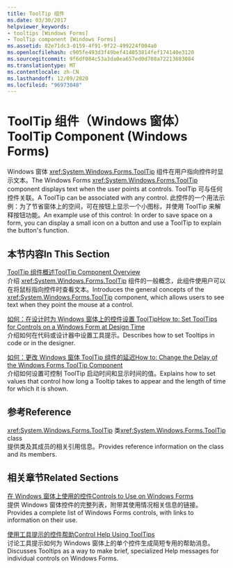 ```yaml
---
title: ToolTip 组件
ms.date: 03/30/2017
helpviewer_keywords:
- tooltips [Windows Forms]
- ToolTip component [Windows Forms]
ms.assetid: 82e71dc3-0159-4f91-9f22-499224f004a0
ms.openlocfilehash: c905fe493d3f49bef414853814fef174140e3120
ms.sourcegitcommit: 9f6df084c53a3da0ea657ed0d708a72213683084
ms.translationtype: MT
ms.contentlocale: zh-CN
ms.lasthandoff: 12/09/2020
ms.locfileid: "96973048"
---
```

# <a name="tooltip-component-windows-forms"></a><span data-ttu-id="9e5a0-102">ToolTip 组件（Windows 窗体）</span><span class="sxs-lookup"><span data-stu-id="9e5a0-102">ToolTip Component (Windows Forms)</span></span>
<span data-ttu-id="9e5a0-103">Windows 窗体 <xref:System.Windows.Forms.ToolTip> 组件在用户指向控件时显示文本。</span><span class="sxs-lookup"><span data-stu-id="9e5a0-103">The Windows Forms <xref:System.Windows.Forms.ToolTip> component displays text when the user points at controls.</span></span> <span data-ttu-id="9e5a0-104">ToolTip 可与任何控件关联。</span><span class="sxs-lookup"><span data-stu-id="9e5a0-104">A ToolTip can be associated with any control.</span></span> <span data-ttu-id="9e5a0-105">此控件的一个用法示例：为了节省窗体上的空间，可在按钮上显示一个小图标，并使用 ToolTip 来解释按钮功能。</span><span class="sxs-lookup"><span data-stu-id="9e5a0-105">An example use of this control: In order to save space on a form, you can display a small icon on a button and use a ToolTip to explain the button's function.</span></span>  
  
## <a name="in-this-section"></a><span data-ttu-id="9e5a0-106">本节内容</span><span class="sxs-lookup"><span data-stu-id="9e5a0-106">In This Section</span></span>  
 [<span data-ttu-id="9e5a0-107">ToolTip 组件概述</span><span class="sxs-lookup"><span data-stu-id="9e5a0-107">ToolTip Component Overview</span></span>](tooltip-component-overview-windows-forms.md)  
 <span data-ttu-id="9e5a0-108">介绍 <xref:System.Windows.Forms.ToolTip> 组件的一般概念，此组件使用户可以在将鼠标指向控件时查看文本。</span><span class="sxs-lookup"><span data-stu-id="9e5a0-108">Introduces the general concepts of the <xref:System.Windows.Forms.ToolTip> component, which allows users to see text when they point the mouse at a control.</span></span>  
  
 [<span data-ttu-id="9e5a0-109">如何：在设计时为 Windows 窗体上的控件设置 ToolTip</span><span class="sxs-lookup"><span data-stu-id="9e5a0-109">How to: Set ToolTips for Controls on a Windows Form at Design Time</span></span>](how-to-set-tooltips-for-controls-on-a-windows-form-at-design-time.md)  
 <span data-ttu-id="9e5a0-110">介绍如何在代码或设计器中设置工具提示。</span><span class="sxs-lookup"><span data-stu-id="9e5a0-110">Describes how to set Tooltips in code or in the designer.</span></span>  
  
 [<span data-ttu-id="9e5a0-111">如何：更改 Windows 窗体 ToolTip 组件的延迟</span><span class="sxs-lookup"><span data-stu-id="9e5a0-111">How to: Change the Delay of the Windows Forms ToolTip Component</span></span>](how-to-change-the-delay-of-the-windows-forms-tooltip-component.md)  
 <span data-ttu-id="9e5a0-112">介绍如何设置可控制 ToolTip 启动时间和显示时间的值。</span><span class="sxs-lookup"><span data-stu-id="9e5a0-112">Explains how to set values that control how long a Tooltip takes to appear and the length of time for which it is shown.</span></span>  
  
## <a name="reference"></a><span data-ttu-id="9e5a0-113">参考</span><span class="sxs-lookup"><span data-stu-id="9e5a0-113">Reference</span></span>  
 <span data-ttu-id="9e5a0-114"><xref:System.Windows.Forms.ToolTip> 类</span><span class="sxs-lookup"><span data-stu-id="9e5a0-114"><xref:System.Windows.Forms.ToolTip> class</span></span>  
 <span data-ttu-id="9e5a0-115">提供类及其成员的相关引用信息。</span><span class="sxs-lookup"><span data-stu-id="9e5a0-115">Provides reference information on the class and its members.</span></span>  
  
## <a name="related-sections"></a><span data-ttu-id="9e5a0-116">相关章节</span><span class="sxs-lookup"><span data-stu-id="9e5a0-116">Related Sections</span></span>  
 [<span data-ttu-id="9e5a0-117">在 Windows 窗体上使用的控件</span><span class="sxs-lookup"><span data-stu-id="9e5a0-117">Controls to Use on Windows Forms</span></span>](controls-to-use-on-windows-forms.md)  
 <span data-ttu-id="9e5a0-118">提供 Windows 窗体控件的完整列表，附带其使用情况相关信息的链接。</span><span class="sxs-lookup"><span data-stu-id="9e5a0-118">Provides a complete list of Windows Forms controls, with links to information on their use.</span></span>  
  
 [<span data-ttu-id="9e5a0-119">使用工具提示的控件帮助</span><span class="sxs-lookup"><span data-stu-id="9e5a0-119">Control Help Using ToolTips</span></span>](../advanced/control-help-using-tooltips.md)  
 <span data-ttu-id="9e5a0-120">讨论工具提示如何为 Windows 窗体上的单个控件生成简短专用的帮助消息。</span><span class="sxs-lookup"><span data-stu-id="9e5a0-120">Discusses Tooltips as a way to make brief, specialized Help messages for individual controls on Windows Forms.</span></span>
